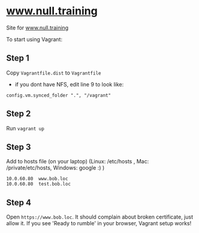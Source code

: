 # www.null.training
Site for www.null.training


To start using Vagrant:

## Step 1
Copy `Vagrantfile.dist` to `Vagrantfile`

- if you dont have NFS, edit line 9 to look like:

```
config.vm.synced_folder ".", "/vagrant"
```
## Step 2
Run `vagrant up`

## Step 3
Add to hosts file (on your laptop) (Linux: /etc/hosts , Mac: /private/etc/hosts, Windows: google :) )
```
10.0.60.80	www.bob.loc
10.0.60.80	test.bob.loc
```

## Step 4
Open `https://www.bob.loc`. It should complain about broken certificate, just allow it. If you see 'Ready to rumble' in your browser, Vagrant setup works!
